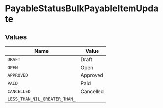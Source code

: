# PayableStatusBulkPayableItemUpdate


## Values

| Name                          | Value                         |
| ----------------------------- | ----------------------------- |
| `DRAFT`                       | Draft                         |
| `OPEN`                        | Open                          |
| `APPROVED`                    | Approved                      |
| `PAID`                        | Paid                          |
| `CANCELLED`                   | Cancelled                     |
| `LESS_THAN_NIL_GREATER_THAN_` | <nil>                         |